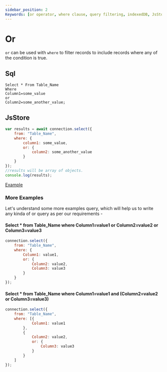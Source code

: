 ```yaml
---
sidebar_position: 2
Keywords: [or operator, where clause, query filtering, indexedDB, JsStore]
---
```


# Or

`or` can be used with `where` to filter records to include records where any of the condition is true.

## Sql

```
Select * From Table_Name
Where
Column1=some_value
or
Column2=some_another_value;
```

## JsStore

```js
var results = await connection.select({
    from: "Table_Name",
    where: {
        column1: some_value,
        or: {
            column2: some_another_value
        }
    }
});
//results will be array of objects.
console.log(results);
```


<p class="text--center">
    <a class="button button--info" target="_blank" href="https://ujjwalguptaofficial.github.io/idbstudio/?db=Demo&query=select(%7B%0A%20%20%20%20from%3A%20%22Customers%22%2C%0A%20%20%20%20where%3A%7B%0A%20%20%20%20%20%20%20%20country%3A'Mexico'%2C%0A%20%20%20%20%20%20%20%20or%3A%7B%0A%20%20%20%20%20%20%20%20%20%20%20%20city%3A'London'%0A%20%20%20%20%20%20%20%20%7D%0A%20%20%20%20%7D%0A%7D)%3B%0A">Example</a>
</p>

### More Examples

Let's understand some more examples query, which will help us to write any kinda of or query as per our requirements -

#### Select * from Table_Name where Column1=value1 or Column2=value2 or Column3=value3

```javascript
connection.select({
    from: "Table_Name",
    where: {
        Column1: value1,
        or: {
            Column2: value2,
            Column3: value3
        }
    }
});
```

#### Select * from Table_Name where Column1=value1 and (Column2=value2 or Column3=value3)

```javascript
connection.select({
    from: "Table_Name",
    where: [{
            Column1: value1
        },
        {
            Column2: value2,
            or: {
                Column3: value3
            }
        }
    ]
});
```

